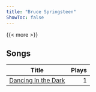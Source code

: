 ```yaml
---
title: "Bruce Springsteen"
ShowToc: false
---
```


{{< more >}}

## Songs
Title | Plays 
----- | -----: 
[Dancing In the Dark](/songs/dancing-in-the-dark) | 1


